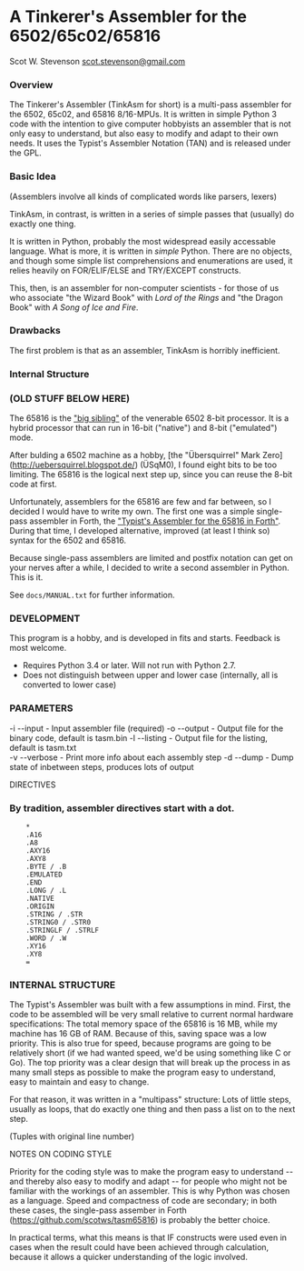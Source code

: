 # A Tinkerer's Assembler for the 6502/65c02/65816

Scot W. Stevenson <scot.stevenson@gmail.com>


### Overview

The Tinkerer's Assembler (TinkAsm for short) is a multi-pass assembler for the
6502, 65c02, and 65816 8/16-MPUs. It is written in simple Python 3 code with the
intention to give computer hobbyists an assembler that is not only easy to
understand, but also easy to modify and adapt to their own needs. It uses the
Typist's Assembler Notation (TAN) and is released under the GPL. 


### Basic Idea


(Assemblers involve all kinds of complicated words like parsers, lexers)

TinkAsm, in contrast, is written in a series of simple passes that (usually) do
exactly one thing. 

It is written in Python, probably the most widespread easily accessable
language. What is more, it is written in *simple* Python. There are no objects,
and though some simple list comprehensions and enumerations are used, it relies
heavily on FOR/ELIF/ELSE and TRY/EXCEPT constructs. 


This, then, is an assembler for non-computer scientists - for those of us who
associate "the Wizard Book" with *Lord of the Rings* and "the Dragon Book" with *A Song
of Ice and Fire*. 


### Drawbacks

The first problem is that as an assembler, TinkAsm is horribly
inefficient. 


### Internal Structure 





### (OLD STUFF BELOW HERE) 


The 65816 is the ["big sibling"](http://en.wikipedia.org/wiki/WDC_65816/65802)
of the venerable 6502 8-bit processor. It is a hybrid processor that can run in
16-bit ("native") and 8-bit ("emulated") mode.

After bulding a 6502 machine as a hobby, [the "Übersquirrel" Mark Zero]
(http://uebersquirrel.blogspot.de/) (ÜSqM0), I found eight bits to be too
limiting. The 65816 is the logical next step up, since you can reuse the 8-bit
code at first. 

Unfortunately, assemblers for the 65816 are few and far between, so I decided I
would have to write my own. The first one was a simple single-pass assembler in
Forth, the ["Typist's Assembler for the 65816 in
Forth"](https://github.com/scotws/tasm65816). During that time, I developed
alternative, improved (at least I think so) syntax for the 6502 and 65816.

Because single-pass assemblers are limited and postfix notation can get on your
nerves after a while, I decided to write a second assembler in Python. This is
it.

See `docs/MANUAL.txt` for further information.

### DEVELOPMENT

This program is a hobby, and is developed in fits and starts. Feedback is most
welcome. 



- Requires Python 3.4 or later. Will not run with Python 2.7. 
- Does not distinguish between upper and lower case (internally, all is converted to lower case)



### PARAMETERS

-i --input      - Input assembler file (required) 
-o --output     - Output file for the binary code, default is tasm.bin 
-l --listing    - Output file for the listing, default is tasm.txt  
-v --verbose    - Print more info about each assembly step
-d --dump       - Dump state of inbetween steps, produces lots of output


DIRECTIVES

### By tradition, assembler directives start with a dot.


        *
        .A16
        .A8
        .AXY16
        .AXY8
        .BYTE / .B
        .EMULATED
        .END 
        .LONG / .L
        .NATIVE
        .ORIGIN
        .STRING / .STR
        .STRING0 / .STR0
        .STRINGLF / .STRLF
        .WORD / .W
        .XY16
        .XY8
        = 

### INTERNAL STRUCTURE

The Typist's Assembler was built with a few assumptions in mind. First, the code to be assembled will be very small relative to current normal hardware specifications: The total memory space of the 65816 is 16 MB, while my machine 
has 16 GB of RAM. Because of this, saving space was a low priority. This is also true for speed, because programs are going to be relatively short (if we had wanted speed, we'd be using something like C or Go). The top priority was a clear design that will break up the process in as many small steps as possible to make the program easy to understand, easy to maintain and easy to change. 

For that reason, it was written in a "multipass" structure: Lots of little steps, usually as loops, that do exactly one thing and then pass a list on to the next step. 


(Tuples with original line number)




NOTES ON CODING STYLE 

Priority for the coding style was to make the program easy to understand -- and thereby also easy to modify and adapt -- for people who might not be familiar with the workings of an assembler. This is why Python was chosen as a language. Speed and compactness of code are secondary; in both these cases, the single-pass assember in Forth (https://github.com/scotws/tasm65816) is probably the better choice. 

In practical terms, what this means is that IF constructs were used even in cases when the result could have been achieved through calculation, because it allows a quicker understanding of the logic involved. 




